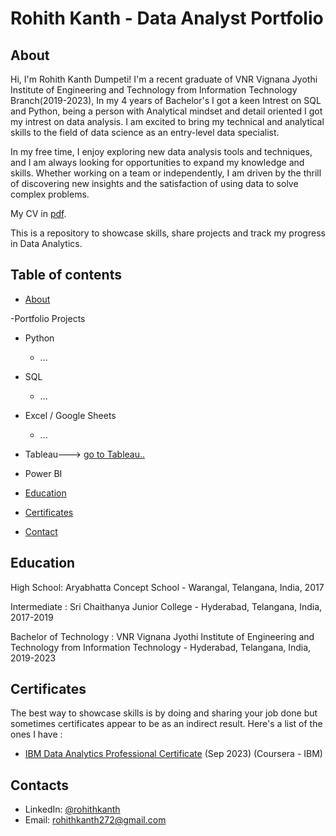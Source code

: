 # Rohith Kanth - Data Analyst Portfolio
## About

Hi, I'm Rohith Kanth Dumpeti! I'm a recent graduate of VNR Vignana Jyothi Institute of Engineering and Technology from Information Technology Branch(2019-2023), 
In my 4 years of Bachelor's I got a keen Intrest on SQL and Python, being a person with Analytical mindset and detail oriented I got my intrest on data analysis.  I am excited to bring my technical and analytical skills to the field of data science as an entry-level data specialist.

In my free time, I enjoy exploring new data analysis tools and techniques, and I am always looking for opportunities to expand my knowledge and skills. Whether working on a team or independently, I am driven by the thrill of discovering new insights and the satisfaction of using data to solve complex problems.

My CV in [pdf]().

This is a repository to showcase skills, share projects and track my progress in Data Analytics.

## Table of contents
- [About](https://github.com/rohithkanth/Rohith_Kanth_portfolio/blob/main/Readme.md#about)

-Portfolio Projects

  - Python
    - ...
  - SQL
    - ...
  - Excel / Google Sheets
    - ...
  - Tableau---> [go to Tableau..]()
  - Power BI
  
- [Education](https://github.com/rohithkanth/Rohith_Kanth_portfolio/blob/main/Readme.md#education)  
- [Certificates](https://github.com/rohithkanth/Rohith_Kanth_portfolio/blob/main/Readme.md#certificates)
- [Contact](https://github.com/rohithkanth/Rohith_Kanth_portfolio/blob/main/Readme.md#contacts)

## Education
High School: Aryabhatta Concept School - Warangal, Telangana, India, 2017

Intermediate : Sri Chaithanya Junior College - Hyderabad, Telangana, India, 2017-2019

Bachelor of Technology : VNR Vignana Jyothi Institute of Engineering and Technology from Information Technology - Hyderabad, Telangana, India, 2019-2023

## Certificates
The best way to showcase skills is by doing and sharing your job done but sometimes certificates appear to be as an indirect result. Here's a list of the ones I have :
- [IBM Data Analytics Professional Certificate](https://www.coursera.org/account/accomplishments/professional-cert/A6Q6B3QLE778) (Sep 2023) (Coursera - IBM)


## Contacts
- LinkedIn: [@rohithkanth](https://www.linkedin.com/in/rohith-kanth-dumpeti-6b3317197/)
- Email: rohithkanth272@gmail.com